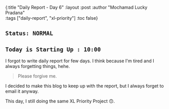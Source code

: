{:title "Daily Report - Day 6"
 :layout :post
 :author "Mochamad Lucky Pradana"   
 :tags  ["daily-report", "xl-priority"]
 :toc false} 
 
## `Status: NORMAL`

## `Today is Starting Up : 10:00` 
I forgot to write daily report for few days. I think because I'm tired and I always forgetting things, hehe.
> Please forgive me.

I decided to make this blog to keep up with the report, but I always forget to email it anyway.

This day, I still doing the same XL Priority Project 🙃.
